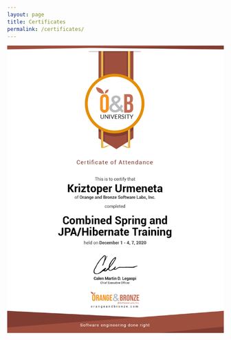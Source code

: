 ```yaml
---
layout: page
title: Certificates
permalink: /certificates/
---
```


![Combined Spring and JPA Hibernate Training Certificate](/assets/img/Kriztoper-Urmeneta-Combined-Spring-and-JPA-Hibernate-Training-Certificate.png "Combined Spring and JPA Hibernate Training Certificate")
